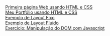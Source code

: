 [Primeira página Web usando HTML e CSS](http://primeira-pagina-web.surge.sh/)<br>
[Meu Portfólio usando HTML e CSS](http://portfolio-ulisses.surge.sh/)<br>
[Exemplo de Layout Fixo](http://layout-fixo.surge.sh)<br>
[Exemplo de Layout Fluído](http://layout-fluido.surge.sh/)<br>
[Exercício: Manipulação do DOM com Javascript](http://manipulacao-dom-js.surge.sh/)